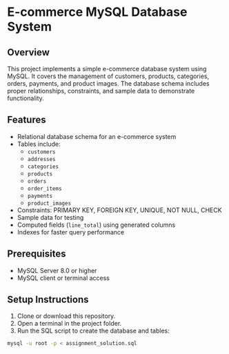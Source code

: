 # E-commerce MySQL Database System

## Overview
This project implements a simple e-commerce database system using MySQL. It covers the management of customers, products, categories, orders, payments, and product images. The database schema includes proper relationships, constraints, and sample data to demonstrate functionality.

## Features
- Relational database schema for an e-commerce system
- Tables include:
  - `customers`
  - `addresses`
  - `categories`
  - `products`
  - `orders`
  - `order_items`
  - `payments`
  - `product_images`
- Constraints: PRIMARY KEY, FOREIGN KEY, UNIQUE, NOT NULL, CHECK
- Sample data for testing
- Computed fields (`line_total`) using generated columns
- Indexes for faster query performance

## Prerequisites
- MySQL Server 8.0 or higher
- MySQL client or terminal access

## Setup Instructions
1. Clone or download this repository.
2. Open a terminal in the project folder.
3. Run the SQL script to create the database and tables:

```bash
mysql -u root -p < assignment_solution.sql
